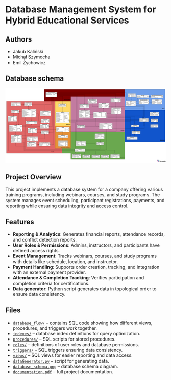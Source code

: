 # Database Management System for Hybrid Educational Services

## Authors
- Jakub Kaliński
- Michał Szymocha
- Emil Żychowicz

## Database schema
![](database_schema.png)

## Project Overview
This project implements a database system for a company offering various training programs, including webinars, courses, and study programs. The system manages event scheduling, participant registrations, payments, and reporting while ensuring data integrity and access control.

## Features
- **Reporting & Analytics**: Generates financial reports, attendance records, and conflict detection reports.
- **User Roles & Permissions**: Admins, instructors, and participants have defined access rights.
- **Event Management**: Tracks webinars, courses, and study programs with details like schedule, location, and instructor.
- **Payment Handling**: Supports order creation, tracking, and integration with an external payment provider.
- **Attendance & Completion Tracking**: Verifies participation and completion criteria for certifications.
- **Data generator**: Python script generates data in topological order to ensure data consistency.

## Files  
- [`database_flow/`](database_flow/) – contains SQL code showing how different views, procedures, and triggers work together.  
- [`indexes/`](indexes/) – database index definitions for query optimization.  
- [`procedures/`](procedures/) – SQL scripts for stored procedures.  
- [`roles/`](roles/) – definitions of user roles and database permissions.  
- [`triggers/`](triggers/) – SQL triggers ensuring data consistency.  
- [`views/`](views/) – SQL views for easier reporting and data access.  
- [`dataGenerator.py`](dataGenerator.py) – script for generating data.  
- [`database_schema.png`](database_schema.png) – database schema diagram.  
- [`documentation.pdf`](documentation.pdf) – full project documentation. 
